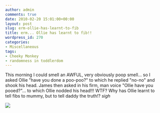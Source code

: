 ```yaml
---
author: admin
comments: true
date: 2010-02-20 15:01:00+00:00
layout: post
slug: erm-ollie-has-learnt-to-fib
title: erm... Ollie has learnt to fib!!
wordpress_id: 270
categories:
- Miscellaneous
tags:
- Cheeky Monkey
- randomness in toddlerdom
---
```


This morning I could smell an AWFUL, very obviously poop smell... so I asked Ollie "have you done a poo-poo?" to which he replied "no-no" and shook his head.  James then asked in his firm, man voice "Ollie have you pooed?"... to which Ollie nodded his head!!!  WTF?  Why has Ollie learnt to tell fibs to mummy, but to tell daddy the truth!?  *sigh*

![](https://blogger.googleusercontent.com/tracker/251139911615938991-335255823998661181?l=www.outmumbered.com)

